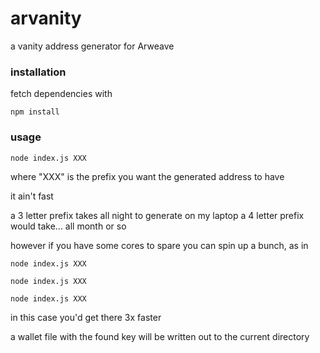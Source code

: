 # arvanity
a vanity address generator for Arweave

### installation

fetch dependencies with

    npm install

### usage
  
    node index.js XXX

where "XXX" is the prefix you want the generated address to have

it ain't fast

a 3 letter prefix takes all night to generate on my laptop 
a 4 letter prefix would take... all month or so

however if you have some cores to spare you can spin up a bunch, as in 

    node index.js XXX 

    node index.js XXX 

    node index.js XXX 

in this case you'd get there 3x faster 

a wallet file with the found key will be written out to the current directory

